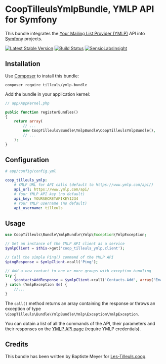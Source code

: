 # CoopTilleulsYmlpBundle, YMLP API for Symfony

This bundle integrates the [Your Mailing List Provider (YMLP)](http://www.ymlp.com/) API into [Symfony](http://symfony.com) projects.

[![Latest Stable Version](https://poser.pugx.org/tilleuls/ymlp-bundle/v/stable.svg)](https://packagist.org/packages/tilleuls/ymlp-bundle) [![Build Status](https://travis-ci.org/coopTilleuls/CoopTilleulsYmlpBundle.svg)](https://travis-ci.org/coopTilleuls/CoopTilleulsYmlpBundle) [![SensioLabsInsight](https://insight.sensiolabs.com/projects/5be76419-0b77-4283-82c9-7333dcf43595/mini.png)](https://insight.sensiolabs.com/projects/5be76419-0b77-4283-82c9-7333dcf43595)

## Installation

Use [Composer](http://getcomposer.org/) to install this bundle:

    composer require tilleuls/ymlp-bundle

Add the bundle in your application kernel:

```php
// app/AppKernel.php

public function registerBundles()
{
    return array(
        // ...
        new CoopTilleuls\Bundle\YmlpBundle\CoopTilleulsYmlpBundle(),
        // ...
    );
}
```

## Configuration

```yaml
# app/config/config.yml

coop_tilleuls_ymlp:
    # YMLP URL for API calls (default to https://www.ymlp.com/api/)
    api_url: https://www.ymlp.com/api/
    # Your YMLP API key (no default)
    api_key: YOURSECRETAPIKEY1234
    # Your YMLP username (no default)
    api_username: tilleuls
```
Usage
-----

```php
use CoopTilleuls\Bundle\YmlpBundle\Ymlp\Exception\YmlpException;

// Get an instance of the YMLP API client as a service
$ymlpClient = $this->get('coop_tilleuls_ymlp.client');

// Call the simple Ping() command of the YMLP API
$pingResponse = $ymlpClient->call('Ping');

// Add a new contact to one or more groups with exception handling
try {
    $contactsAddResponse = $ymlpClient->call('Contacts.Add', array('Email' => 'baptiste@les-tilleuls.coop', 'GroupID' => 1));
} catch (YmlpException $e) {
    //...
}
```

The `call()` method returns an array containing the response or throws an exception of type `\CoopTilleuls\Bundle\YmlpBundle\Ymlp\Exception\YmlpException`.

You can obtain a list of all the commands of the API, their parameters and their responses on the [YMLP API page](http://www.ymlp.com/app/api.php) (require YMLP credentials).

## Credits

This bundle has been written by Baptiste Meyer for [Les-Tilleuls.coop](http://les-tilleuls.coop).
